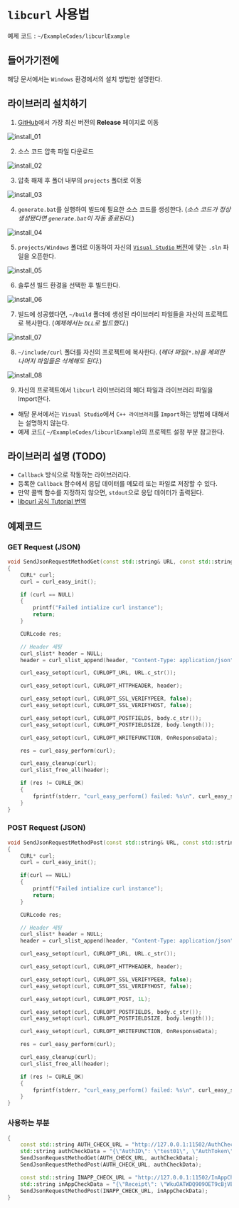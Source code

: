 # `libcurl` 사용법

예제 코드 : `~/ExampleCodes/libcurlExample`

## 들어가기전에

해당 문서에서는 `Windows` 환경에서의 설치 방법만 설명한다.

## 라이브러리 설치하기

1. [GitHub](https://github.com/curl/curl)에서 가장 최신 버전의 **Release** 페이지로 이동

![install_01](../Images/libcurl/install_01.png)

2. 소스 코드 압축 파일 다운로드

![install_02](../Images/libcurl/install_02.png)

3. 압축 해제 후 폴더 내부의 `projects` 폴더로 이동

![install_03](../Images/libcurl/install_03.png)

4. `generate.bat`를 실행하여 빌드에 필요한 소스 코드를 생성한다. (*소스 코드가 정상 생성됐다면 `generate.bat`이 자동 종료된다.*)

![install_04](../Images/libcurl/install_04.png)

5. `projects/Windows` 폴더로 이동하여 자신의 [`Visual Studio` 버전](https://github.com/curl/curl/tree/master/projects#building-with-visual-c)에 맞는 `.sln` 파일을 오픈한다.

![install_05](../Images/libcurl/install_05.png)

6. 솔루션 빌드 환경을 선택한 후 빌드한다.

![install_06](../Images/libcurl/install_06.png)

7. 빌드에 성공했다면, `~/build` 폴더에 생성된 라이브러리 파일들을 자신의 프로젝트로 복사한다. (*예제에서는 `DLL`로 빌드했다.*)

![install_07](../Images/libcurl/install_07.png)

8. `~/include/curl` 폴더를 자신의 프로젝트에 복사한다. (*헤더 파일(`*.h`)을 제외한 나머지 파일들은 삭제해도 된다.*)

![install_08](../Images/libcurl/install_08.png)

9. 자신의 프로젝트에서 `libcurl` 라이브러리의 헤더 파일과 라이브러리 파일을 Import한다.

- 해당 문서에서는 `Visual Studio`에서 `C++ 라이브러리`를 `Import`하는 방법에 대해서는 설명하지 않는다. 
- 예제 코드( `~/ExampleCodes/libcurlExample`)의 프로젝트 설정 부분 참고한다.

## 라이브러리 설명 (TODO)

- `Callback` 방식으로 작동하는 라이브러리다.
- 등록한 `Callback` 함수에서 응답 데이터를 메모리 또는 파일로 저장할 수 있다.
- 만약 콜백 함수를 지정하지 않으면, `stdout`으로 응답 데이터가 출력된다.
- [libcurl 공식 Tutorial 번역](https://docs.google.com/document/d/e/2PACX-1vQeGYH_LQigaj8rh8Ers2MVoopAdCuFacnnH2DHKF1Ie0qxUlcdK5_uwwlnVah5zX9DR39kEONUILie/pub )

## 예제코드

### GET Request (JSON)
```cpp
void SendJsonRequestMethodGet(const std::string& URL, const std::string& body)
{
	CURL* curl;
	curl = curl_easy_init();

	if (curl == NULL)
	{
		printf("Failed intialize curl instance");
		return;
	}

	CURLcode res;

	// Header 세팅
	curl_slist* header = NULL;
	header = curl_slist_append(header, "Content-Type: application/json");

	curl_easy_setopt(curl, CURLOPT_URL, URL.c_str());

	curl_easy_setopt(curl, CURLOPT_HTTPHEADER, header);

	curl_easy_setopt(curl, CURLOPT_SSL_VERIFYPEER, false);
	curl_easy_setopt(curl, CURLOPT_SSL_VERIFYHOST, false);

	curl_easy_setopt(curl, CURLOPT_POSTFIELDS, body.c_str());
	curl_easy_setopt(curl, CURLOPT_POSTFIELDSIZE, body.length());

	curl_easy_setopt(curl, CURLOPT_WRITEFUNCTION, OnResponseData);

	res = curl_easy_perform(curl);

	curl_easy_cleanup(curl);
	curl_slist_free_all(header);

	if (res != CURLE_OK)
	{
		fprintf(stderr, "curl_easy_perform() failed: %s\n", curl_easy_strerror(res));
	}
}
```

### POST Request (JSON)
```cpp
void SendJsonRequestMethodPost(const std::string& URL, const std::string& body)
{
	CURL* curl;
	curl = curl_easy_init();

	if(curl == NULL)
	{
		printf("Failed intialize curl instance");
		return;
	}

	CURLcode res;

	// Header 세팅
	curl_slist* header = NULL;
	header = curl_slist_append(header, "Content-Type: application/json");

	curl_easy_setopt(curl, CURLOPT_URL, URL.c_str());

	curl_easy_setopt(curl, CURLOPT_HTTPHEADER, header);

	curl_easy_setopt(curl, CURLOPT_SSL_VERIFYPEER, false);
	curl_easy_setopt(curl, CURLOPT_SSL_VERIFYHOST, false);

	curl_easy_setopt(curl, CURLOPT_POST, 1L);

	curl_easy_setopt(curl, CURLOPT_POSTFIELDS, body.c_str());
	curl_easy_setopt(curl, CURLOPT_POSTFIELDSIZE, body.length());

	curl_easy_setopt(curl, CURLOPT_WRITEFUNCTION, OnResponseData);

	res = curl_easy_perform(curl);

	curl_easy_cleanup(curl);
	curl_slist_free_all(header);

	if (res != CURLE_OK)
	{
		fprintf(stderr, "curl_easy_perform() failed: %s\n", curl_easy_strerror(res));
	}
}
```

### 사용하는 부분
```cpp
{
	const std::string AUTH_CHECK_URL = "http://127.0.0.1:11502/AuthCheck";
	std::string authCheckData = "{\"AuthID\": \"test01\", \"AuthToken\":\"DUWPQCFN5DQF4P\"}";
	SendJsonRequestMethodGet(AUTH_CHECK_URL, authCheckData);
	SendJsonRequestMethodPost(AUTH_CHECK_URL, authCheckData);

	const std::string INAPP_CHECK_URL = "http://127.0.0.1:11502/InAppCheck";
	std::string inAppCheckData = "{\"Receipt\": \"WkuOATWDQ909OET9cBjVEXEgI3KqTTbThNFe206bywlkSBiUD1hgrCltj3g1a84d\"}";
	SendJsonRequestMethodPost(INAPP_CHECK_URL, inAppCheckData);
}
```